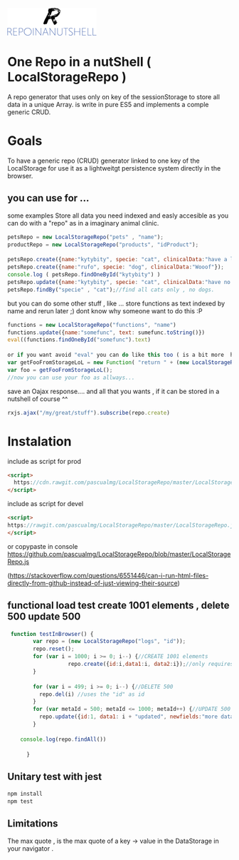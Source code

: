 ![alt text](https://raw.githubusercontent.com/pascualmg/LocalStorageRepo/master/logo.png)

# One Repo in a nutShell ( LocalStorageRepo )

A repo generator that uses only on key of the sessionStorage to store all data in a unique Array.
is write in pure ES5 and implements a comple generic CRUD.

# Goals
To have a generic repo (CRUD) generator linked to one key of the LocalStorage for use it as a lightweitgt persistence system directly in the browser. 

## you can use for ...
some examples
Store all data you need indexed and easly accesible as you can do with a "repo" as in a imaginary animal clinic.
```javascript
petsRepo = new LocalStorageRepo("pets" , "name");
productRepo = new LocalStorageRepo("products", "idProduct");

petsRepo.create({name:"kytybity", specie: "cat", clinicalData:"have a large tail"});
petsRepo.create({name:"rufo", specie: "dog", clinicalData:"Wooof"});
console.log ( petsRepo.findOneById("kytybity") )
petsRepo.update({name:"kytybity", specie: "cat", clinicalData:"have no tail, we cut it"});
petsRepo.findBy("specie" , "cat");//find all cats only , no dogs.
```

but you can do some other stuff , like ... store functions as text indexed by name and rerun later ;) dont know why someone want to do this :P
```javascript
functions = new LocalStorageRepo("functions", "name")
functions.update({name:"somefunc", text: sumefunc.toString()})
eval((functions.findOneById("somefunc").text)

or if you want avoid "eval" you can do like this too ( is a bit more  hkr ... XD)
var getFooFromStorageLoL = new Function( "return " + (new LocalStorageRepo("functions", "name")).findOneById("foo").text )
var foo = getFooFromStorageLoL();
//now you can use your foo as allways... 

```

save an Oajax response.... and all that you wants , if it can be stored in a nutshell of course ^^
```javascript
rxjs.ajax("/my/great/stuff").subscribe(repo.create)
```

# Instalation
include as script for prod
```html
<script>
  https://cdn.rawgit.com/pascualmg/LocalStorageRepo/master/LocalStorageRepo.js
</script>
```

include as script for devel
```html
<script>
https://rawgit.com/pascualmg/LocalStorageRepo/master/LocalStorageRepo.js
</script>
```
or copypaste in console https://github.com/pascualmg/LocalStorageRepo/blob/master/LocalStorageRepo.js  

(https://stackoverflow.com/questions/6551446/can-i-run-html-files-directly-from-github-instead-of-just-viewing-their-source)


## functional load test create 1001 elements , delete 500 update 500 
```javascript
 function testInBrowser() {
        var repo = (new LocalStorageRepo("logs", "id"));
        repo.reset();
        for (var i = 1000; i >= 0; i--) {//CREATE 1001 elements
                   repo.create({id:i,data1:i, data2:i});//only requires the id
        }

        for (var i = 499; i >= 0; i--) {//DELETE 500
          repo.del(i) //uses the "id" as id
        }
        for (var metaId = 500; metaId <= 1000; metaId++) {//UPDATE 500
          repo.update({id:1, data1: i + "updated", newfields:"more data"});
        }
		
	console.log(repo.findAll())

      }
```
## Unitary test with jest
```bash
npm install
npm test
```

## Limitations
The max quote , is the max quote of a key -> value in the DataStorage in your navigator . 

